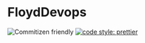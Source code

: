 # FloydDevops

![Commitizen friendly](https://img.shields.io/badge/commitizen-friendly-brightgreen.svg)
[![code style: prettier](https://img.shields.io/badge/code_style-prettier-ff69b4.svg?style=flat-square)](https://github.com/prettier/prettier)
